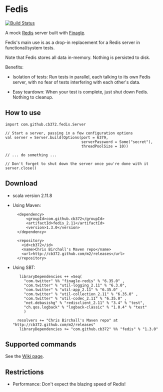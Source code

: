 # Fedis

[![Build Status](https://travis-ci.org/cb372/fedis.png)](https://travis-ci.org/cb372/fedis)

A mock [Redis](http://redis.io/) server built with [Finagle](https://github.com/twitter/finagle).

Fedis's main use is as a drop-in replacement for a Redis server in functional/system tests.

Note that Fedis stores all data in-memory. Nothing is persisted to disk.

Benefits:

* Isolation of tests: Run tests in parallel, each talking to its own Fedis server, with no fear of tests interfering with each other's data.

* Easy teardown: When your test is complete, just shut down Fedis. Nothing to cleanup.

## How to use

    import com.github.cb372.fedis.Server

    // Start a server, passing in a few configuration options
    val server = Server.build(Options(port = 6379,
                                      serverPassword = Some("secret"),
                                      threadPoolSize = 10))

    // ... do something ...

    // Don't forget to shut down the server once you're done with it
    server.close()

## Download

* scala version
      2.11.8

* Using Maven:

        <dependency>
            <groupId>com.github.cb372</groupId>
            <artifactId>fedis_2.11</artifactId>
            <version>1.3.0</version>
        </dependency>
        
        <repository>
          <id>cb372</id>
          <name>Chris Birchall's Maven repo</name>
          <url>http://cb372.github.com/m2/releases</url>
        </repository>


 
* Using SBT:

         libraryDependencies ++ =Seq(
           "com.twitter" %% "finagle-redis" % "6.35.0" ,
           "com.twitter" % "util-logging_2.11" % "6.3.0",
           "com.twitter" % "util-app_2.11" % "6.35.0" ,
           "com.twitter" % "util-collection_2.11" % "6.35.0" ,
           "com.twitter" % "util-codec_2.11" % "6.35.0" ,
           "net.debasishg" % "redisclient_2.11" % "3.4" % "test",
           "ch.qos.logback" % "logback-classic" % "1.0.4" % "test"
           )
            
        resolvers += "Chris Birchall's Maven repo" at "http://cb372.github.com/m2/releases"
         libraryDependencies += "com.github.cb372" %% "fedis" % "1.3.0"

## Supported commands

See the [Wiki page](https://github.com/cb372/fedis/wiki/Supported-Redis-Commands).

## Restrictions

* Performance: Don't expect the blazing speed of Redis!

 
      
      
